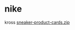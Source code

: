 # nike
kross
[sneaker-product-cards.zip](https://github.com/user-attachments/files/23184943/sneaker-product-cards.zip)
